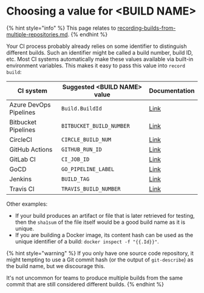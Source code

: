 # Choosing a value for \<BUILD NAME>

{% hint style="info" %}
This page relates to [recording-builds-from-multiple-repositories.md](recording-builds-from-multiple-repositories.md "mention").
{% endhint %}

Your CI process probably already relies on some identifier to distinguish different builds. Such an identifier might be called a build number, build ID, etc. Most CI systems automatically make these values available via built-in environment variables. This makes it easy to pass this value into `record build`:

| CI system              | Suggested \<BUILD NAME> value | Documentation                                                                                                                           |
| ---------------------- | ----------------------------- | --------------------------------------------------------------------------------------------------------------------------------------- |
| Azure DevOps Pipelines | `Build.BuildId`               | [Link](https://docs.microsoft.com/en-us/azure/devops/pipelines/build/variables)                                                         |
| Bitbucket Pipelines    | `BITBUCKET_BUILD_NUMBER`      | [Link](https://support.atlassian.com/bitbucket-cloud/docs/variables-and-secrets/)                                                       |
| CircleCI               | `CIRCLE_BUILD_NUM`            | [Link](https://circleci.com/docs/2.0/env-vars/#built-in-environment-variables)                                                          |
| GitHub Actions         | `GITHUB_RUN_ID`               | [Link](https://docs.github.com/en/actions/configuring-and-managing-workflows/using-environment-variables#default-environment-variables) |
| GitLab CI              | `CI_JOB_ID`                   | [Link](https://docs.gitlab.com/ee/ci/variables/predefined\_variables.html)                                                              |
| GoCD                   | `GO_PIPELINE_LABEL`           | [Link](https://docs.gocd.org/current/faq/dev\_use\_current\_revision\_in\_build.html#standard-gocd-environment-variables)               |
| Jenkins                | `BUILD_TAG`                   | [Link](https://www.jenkins.io/doc/book/pipeline/jenkinsfile/#using-environment-variables)                                               |
| Travis CI              | `TRAVIS_BUILD_NUMBER`         | [Link](https://docs.travis-ci.com/user/environment-variables/#default-environment-variables)                                            |

Other examples:

* If your build produces an artifact or file that is later retrieved for testing, then the `sha1sum` of the file itself would be a good build name as it is unique.
* If you are building a Docker image, its content hash can be used as the unique identifier of a build: `docker inspect -f "{{.Id}}"`.

{% hint style="warning" %}
If you only have one source code repository, it might tempting to use a Git commit hash (or the output of `git-describe`) as the build name, but we discourage this.

It's not uncommon for teams to produce multiple builds from the same commit that are still considered different builds.
{% endhint %}
